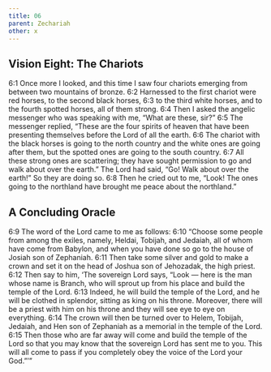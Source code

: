 ```yaml
---
title: 06
parent: Zechariah
other: x
---
```


## Vision Eight: The Chariots

<a name="6:1">6:1</a> Once more I looked, and this time I saw four chariots emerging from between two mountains of bronze. <a name="6:2">6:2</a> Harnessed to the first chariot were red horses, to the second black horses, <a name="6:3">6:3</a> to the third white horses, and to the fourth spotted horses, all of them strong. <a name="6:4">6:4</a> Then I asked the angelic messenger who was speaking with me, “What are these, sir?” <a name="6:5">6:5</a> The messenger replied, “These are the four spirits of heaven that have been presenting themselves before the Lord of all the earth. <a name="6:6">6:6</a> The chariot with the black horses is going to the north country and the white ones are going after them, but the spotted ones are going to the south country. <a name="6:7">6:7</a> All these strong ones are scattering; they have sought permission to go and walk about over the earth.” The Lord had said, “Go! Walk about over the earth!” So they are doing so. <a name="6:8">6:8</a> Then he cried out to me, “Look! The ones going to the northland have brought me peace about the northland.”

## A Concluding Oracle

<a name="6:9">6:9</a> The word of the Lord came to me as follows: <a name="6:10">6:10</a> “Choose some people from among the exiles, namely, Heldai, Tobijah, and Jedaiah, all of whom have come from Babylon, and when you have done so go to the house of Josiah son of Zephaniah. <a name="6:11">6:11</a> Then take some silver and gold to make a crown and set it on the head of Joshua son of Jehozadak, the high priest. <a name="6:12">6:12</a> Then say to him, ‘The sovereign Lord says, “Look — here is the man whose name is Branch, who will sprout up from his place and build the temple of the Lord. <a name="6:13">6:13</a> Indeed, he will build the temple of the Lord, and he will be clothed in splendor, sitting as king on his throne. Moreover, there will be a priest with him on his throne and they will see eye to eye on everything. <a name="6:14">6:14</a> The crown will then be turned over to Helem, Tobijah, Jedaiah, and Hen son of Zephaniah as a memorial in the temple of the Lord. <a name="6:15">6:15</a> Then those who are far away will come and build the temple of the Lord so that you may know that the sovereign Lord has sent me to you. This will all come to pass if you completely obey the voice of the Lord your God.”’”